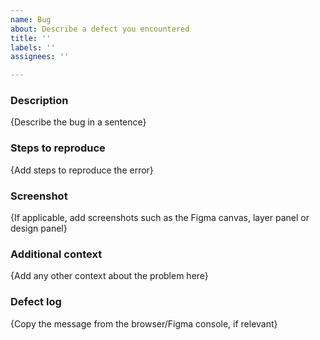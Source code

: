 ```yaml
---
name: Bug
about: Describe a defect you encountered
title: ''
labels: ''
assignees: ''

---
```

### Description

{Describe the bug in a sentence}

### Steps to reproduce

{Add steps to reproduce the error}

### Screenshot

{If applicable, add screenshots such as the Figma canvas, layer panel or design panel}

### Additional context

{Add any other context about the problem here}

### Defect log

{Copy the message from the browser/Figma console, if relevant}
